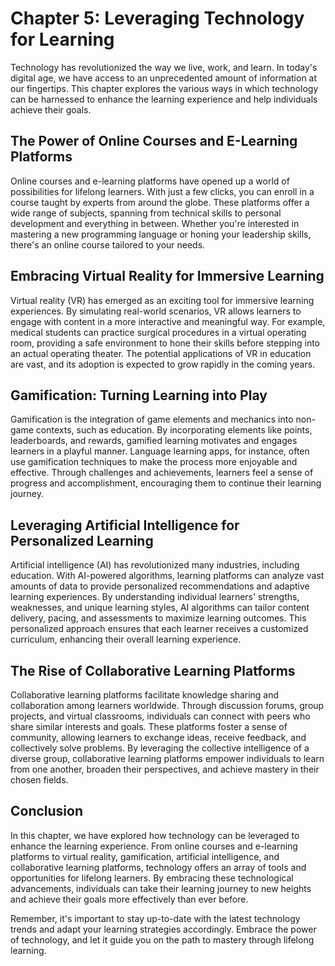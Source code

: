 Chapter 5: Leveraging Technology for Learning
=============================================

Technology has revolutionized the way we live, work, and learn. In today's digital age, we have access to an unprecedented amount of information at our fingertips. This chapter explores the various ways in which technology can be harnessed to enhance the learning experience and help individuals achieve their goals.

The Power of Online Courses and E-Learning Platforms
----------------------------------------------------

Online courses and e-learning platforms have opened up a world of possibilities for lifelong learners. With just a few clicks, you can enroll in a course taught by experts from around the globe. These platforms offer a wide range of subjects, spanning from technical skills to personal development and everything in between. Whether you're interested in mastering a new programming language or honing your leadership skills, there's an online course tailored to your needs.

Embracing Virtual Reality for Immersive Learning
------------------------------------------------

Virtual reality (VR) has emerged as an exciting tool for immersive learning experiences. By simulating real-world scenarios, VR allows learners to engage with content in a more interactive and meaningful way. For example, medical students can practice surgical procedures in a virtual operating room, providing a safe environment to hone their skills before stepping into an actual operating theater. The potential applications of VR in education are vast, and its adoption is expected to grow rapidly in the coming years.

Gamification: Turning Learning into Play
----------------------------------------

Gamification is the integration of game elements and mechanics into non-game contexts, such as education. By incorporating elements like points, leaderboards, and rewards, gamified learning motivates and engages learners in a playful manner. Language learning apps, for instance, often use gamification techniques to make the process more enjoyable and effective. Through challenges and achievements, learners feel a sense of progress and accomplishment, encouraging them to continue their learning journey.

Leveraging Artificial Intelligence for Personalized Learning
------------------------------------------------------------

Artificial intelligence (AI) has revolutionized many industries, including education. With AI-powered algorithms, learning platforms can analyze vast amounts of data to provide personalized recommendations and adaptive learning experiences. By understanding individual learners' strengths, weaknesses, and unique learning styles, AI algorithms can tailor content delivery, pacing, and assessments to maximize learning outcomes. This personalized approach ensures that each learner receives a customized curriculum, enhancing their overall learning experience.

The Rise of Collaborative Learning Platforms
--------------------------------------------

Collaborative learning platforms facilitate knowledge sharing and collaboration among learners worldwide. Through discussion forums, group projects, and virtual classrooms, individuals can connect with peers who share similar interests and goals. These platforms foster a sense of community, allowing learners to exchange ideas, receive feedback, and collectively solve problems. By leveraging the collective intelligence of a diverse group, collaborative learning platforms empower individuals to learn from one another, broaden their perspectives, and achieve mastery in their chosen fields.

Conclusion
----------

In this chapter, we have explored how technology can be leveraged to enhance the learning experience. From online courses and e-learning platforms to virtual reality, gamification, artificial intelligence, and collaborative learning platforms, technology offers an array of tools and opportunities for lifelong learners. By embracing these technological advancements, individuals can take their learning journey to new heights and achieve their goals more effectively than ever before.

Remember, it's important to stay up-to-date with the latest technology trends and adapt your learning strategies accordingly. Embrace the power of technology, and let it guide you on the path to mastery through lifelong learning.
